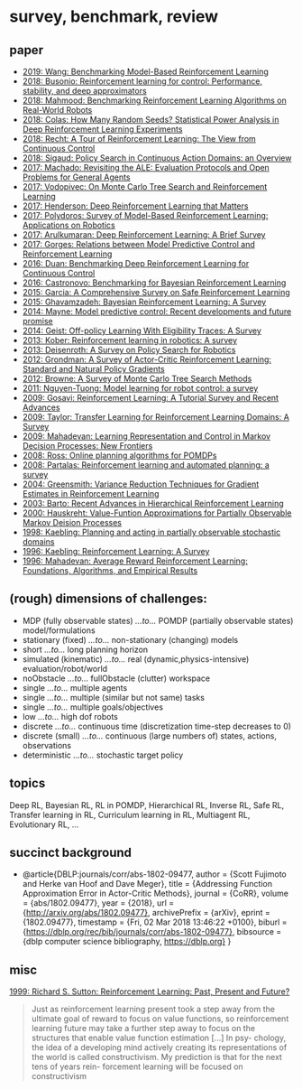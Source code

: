 # survey, benchmark, review

<!-- TMP
Reinforcement Learning and Feedback Control
Frank L. Lewis, Draguna Vrabie, and Kyriakos G. Vamvoudakis

Reinforcement Learning and Control as Probabilistic Inference: Tutorial and Review
Sergey Levine


TMPend
 -->

## paper
* [2019: Wang: Benchmarking Model-Based Reinforcement Learning](?)
* [2018: Busonio: Reinforcement learning for control: Performance, stability, and deep approximators](?)
* [2018: Mahmood: Benchmarking Reinforcement Learning Algorithms on Real-World Robots](https://arxiv.org/abs/1809.07731)
* [2018: Colas: How Many Random Seeds? Statistical Power Analysis in Deep Reinforcement Learning Experiments](https://arxiv.org/abs/1806.08295)
* [2018: Recht: A Tour of Reinforcement Learning: The View from Continuous Control](https://arxiv.org/abs/1806.09460)
* [2018: Sigaud: Policy Search in Continuous Action Domains: an Overview](https://arxiv.org/abs/1803.04706)
* [2017: Machado: Revisiting the ALE: Evaluation Protocols and Open Problems for General Agents](https://arxiv.org/abs/1709.06009)
* [2017: Vodopivec: On Monte Carlo Tree Search and Reinforcement Learning](https://www.jair.org/media/5507/live-5507-10333-jair.pdf)
* [2017: Henderson: Deep Reinforcement Learning that Matters](https://arxiv.org/abs/1709.06560)
* [2017: Polydoros: Survey of Model-Based Reinforcement Learning: Applications on Robotics](https://link.springer.com/article/10.1007/s10846-017-0468-y)
* [2017: Arulkumaran: Deep Reinforcement Learning: A Brief Survey](http://ieeexplore.ieee.org/document/8103164/)
* [2017: Gorges: Relations between Model Predictive Control and Reinforcement Learning](https://www.sciencedirect.com/science/article/pii/S2405896317311941)
* [2016: Duan: Benchmarking Deep Reinforcement Learning for Continuous Control](https://arxiv.org/abs/1604.06778)
* [2016: Castronovo: Benchmarking for Bayesian Reinforcement Learning](http://journals.plos.org/plosone/article?id=10.1371/journal.pone.0157088)
* [2015: Garcia: A Comprehensive Survey on Safe Reinforcement Learning](http://jmlr.org/papers/v16/garcia15a.html)
* [2015: Ghavamzadeh: Bayesian Reinforcement Learning: A Survey](https://arxiv.org/abs/1609.04436)
* [2014: Mayne: Model predictive control: Recent developments and future promise](https://www.sciencedirect.com/science/article/pii/S0005109814005160)
* [2014: Geist: Off-policy Learning With Eligibility Traces: A Survey](?)
* [2013: Kober: Reinforcement learning in robotics: A survey](http://journals.sagepub.com/doi/abs/10.1177/0278364913495721)
* [2013: Deisenroth: A Survey on Policy Search for Robotics](https://spiral.imperial.ac.uk/bitstream/10044/1/12051/7/fnt_corrected_2014-8-22.pdf)
* [2012: Grondman: A Survey of Actor-Critic Reinforcement Learning: Standard and Natural Policy Gradients](http://ieeexplore.ieee.org/abstract/document/6392457/)
* [2012: Browne: A Survey of Monte Carlo Tree Search Methods](https://ieeexplore.ieee.org/document/6145622/)
* [2011: Nguyen-Tuong: Model learning for robot control: a survey](https://link.springer.com/article/10.1007/s10339-011-0404-1)
* [2009: Gosavi: Reinforcement Learning: A Tutorial Survey and Recent Advances](https://pubsonline.informs.org/doi/pdf/10.1287/ijoc.1080.0305)
* [2009: Taylor: Transfer Learning for Reinforcement Learning Domains: A Survey](http://www.jmlr.org/papers/v10/taylor09a.html)
* [2009: Mahadevan: Learning Representation and Control in Markov Decision Processes: New Frontiers](?)
* [2008: Ross: Online planning algorithms for POMDPs](http://www.jair.org/papers/paper2567.html)
* [2008: Partalas: Reinforcement learning and automated planning: a survey](https://www.igi-global.com/chapter/reinforcement-learning-automated-planning/5322)
* [2004: Greensmith: Variance Reduction Techniques for Gradient Estimates in Reinforcement Learning](?)
* [2003: Barto: Recent Advances in Hierarchical Reinforcement Learning](https://link.springer.com/article/10.1023/A:1022140919877)
* [2000: Hauskreht: Value-Funtion Approximations for Partially Observable Markov Deision Processes](https://www.jair.org/media/678/live-678-1858-jair.pdf)
* [1998: Kaebling: Planning and acting in partially observable stochastic domains](https://www.sciencedirect.com/science/article/pii/S000437029800023X)
* [1996: Kaebling: Reinforcement Learning: A Survey](https://www.jair.org/media/301/live-301-1562-jair.pdf)
* [1996: Mahadevan: Average Reward Reinforcement Learning: Foundations, Algorithms, and Empirical Results](?)

## (rough) dimensions of challenges:
* MDP (fully observable states) _...to..._ POMDP (partially observable states) model/formulations
* stationary (fixed) _...to..._ non-stationary (changing) models
* short _...to..._ long planning horizon
* simulated (kinematic) _...to..._ real (dynamic,physics-intensive) evaluation/robot/world
* noObstacle _...to..._ fullObstacle (clutter) workspace
* single _...to..._ multiple agents
* single _...to..._ multiple (similar but not same) tasks
* single _...to..._ multiple goals/objectives
* low _...to..._ high dof robots
* discrete _...to..._ continuous time (discretization time-step decreases to 0)
* discrete (small) _...to..._ continuous (large numbers of) states, actions, observations
* deterministic _...to..._ stochastic target policy

## topics
Deep RL,
Bayesian RL,
RL in POMDP,
Hierarchical RL,
Inverse RL,
Safe RL,
Transfer learning in RL,
Curriculum learning in RL,
Multiagent RL,
Evolutionary RL,
...

## succinct background
* @article{DBLP:journals/corr/abs-1802-09477,
  author    = {Scott Fujimoto and
               Herke van Hoof and
               Dave Meger},
  title     = {Addressing Function Approximation Error in Actor-Critic Methods},
  journal   = {CoRR},
  volume    = {abs/1802.09477},
  year      = {2018},
  url       = {http://arxiv.org/abs/1802.09477},
  archivePrefix = {arXiv},
  eprint    = {1802.09477},
  timestamp = {Fri, 02 Mar 2018 13:46:22 +0100},
  biburl    = {https://dblp.org/rec/bib/journals/corr/abs-1802-09477},
  bibsource = {dblp computer science bibliography, https://dblp.org}
}

## misc
[1999: Richard S. Sutton: Reinforcement Learning: Past, Present and Future?](https://link.springer.com/chapter/10.1007/3-540-48873-1_26)
> Just as reinforcement learning present took a step away from the ultimate goal of reward to
> focus on value functions, so reinforcement learning future may take a further step
> away to focus on the structures that enable value function estimation [...] In psy-
> chology, the idea of a developing mind actively creating its representations of the
> world is called constructivism. My prediction is that for the next tens of years rein-
> forcement learning will be focused on constructivism
